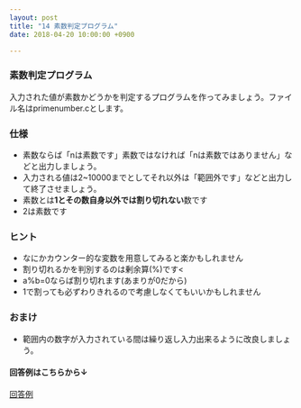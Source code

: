 ```yaml
---
layout: post
title: "14 素数判定プログラム"
date: 2018-04-20 10:00:00 +0900

---
```


### 素数判定プログラム

入力された値が素数かどうかを判定するプログラムを作ってみましょう。ファイル名はprimenumber.cとします。

### 仕様

- 素数ならば「nは素数です」素数ではなければ「nは素数ではありません」などと出力しましょう。
- 入力される値は2~10000までとしてそれ以外は「範囲外です」などと出力して終了させましょう。
- 素数とは**1とその数自身以外では割り切れない**数です
- 2は素数です

### ヒント

- なにかカウンター的な変数を用意してみると楽かもしれません
- 割り切れるかを判別するのは剰余算(%)です<
- a%b=0ならば割り切れます(あまりが0だから)
- 1で割っても必ずわりきれるので考慮しなくてもいいかもしれません

### おまけ

- 範囲内の数字が入力されている間は繰り返し入力出来るように改良しましょう。
  
#### 回答例はこちらから↓
[回答例](https://gist.github.com/nt16145/107c3ea0adbf652e4dfb68b0f8b0d69c)
